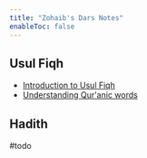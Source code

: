 ```yaml
---
title: "Zohaib's Dars Notes"
enableToc: false
---
```

## Usul Fiqh
- [Introduction to Usul Fiqh](Usul%20Fiqh/Introduction%20to%20Usul%20Fiqh.md)
- [Understanding Qur'anic words](Usul%20Fiqh/Quranic%20words/Understanding%20Qur'anic%20words.md)

## Hadith
#todo 
